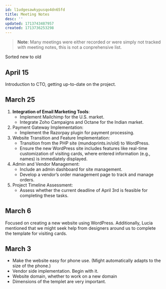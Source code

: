```yaml
---
id: l1udgesawkypusqo4dn65fd
title: Meeting Notes
desc: ''
updated: 1713743487957
created: 1713736253298
---
```


> **Note**: Many meetings were either recorded or were simply not tracked with meeting notes, this is not a conprehensive list.

Sorted new to old

## April 15

Introduction to CTO, getting up-to-date on the project.

## March 25

1. **Integration of Email Marketing Tools**:
    - Implement Mailchimp for the U.S. market.
    - Integrate Zoho Campaigns and Octane for the Indian market.
2. Payment Gateway Implementation:
    - Implement the Razorpay plugin for payment processing.
3. Website Transition and Feature Implementation:
    - Transition from the PHP site (mundoprints.in/old) to WordPress.
    - Ensure the new WordPress site includes features like real-time customization of visiting cards, where entered information (e.g., names) is immediately displayed.
4. Admin and Vendor Management:
    - Include an admin dashboard for site management.
    - Develop a vendor’s order management page to track and manage orders.
5. Project Timeline Assessment:
    - Assess whether the current deadline of April 3rd is feasible for completing these tasks.

## March 6

Focused on creating a new website using WordPress. Additionally, Lucia mentioned that we might seek help from designers around us to complete the template for visiting cards.

## March 3

- Make the website easy for phone use. (Might automatically adapts to the size of the phone.)
- Vendor side implementation. Begin with it.
- Website domain, whether to work on a new domain
- Dimensions of the templet are very important.